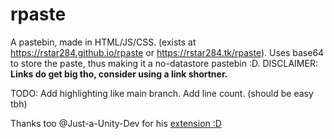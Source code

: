 # rpaste
A pastebin, made in HTML/JS/CSS. (exists at https://rstar284.github.io/rpaste or https://rstar284.tk/rpaste).
Uses base64 to store the paste, thus making it a no-datastore pastebin :D.
DISCLAIMER: **Links do get big tho, consider using a link shortner.**


TODO:
Add highlighting like main branch.
Add line count. (should be easy tbh)


Thanks too @Just-a-Unity-Dev for his [extension :D](https://github.com/Just-a-Unity-Dev/rpaster.git)
